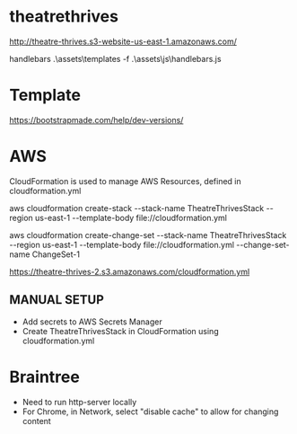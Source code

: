 # theatrethrives

http://theatre-thrives.s3-website-us-east-1.amazonaws.com/

handlebars .\assets\templates -f .\assets\js\handlebars.js

# Template

https://bootstrapmade.com/help/dev-versions/

# AWS

CloudFormation is used to manage AWS Resources, defined in cloudformation.yml

aws cloudformation create-stack --stack-name TheatreThrivesStack --region us-east-1 --template-body file://cloudformation.yml

aws cloudformation create-change-set --stack-name TheatreThrivesStack --region us-east-1 --template-body file://cloudformation.yml --change-set-name ChangeSet-1

https://theatre-thrives-2.s3.amazonaws.com/cloudformation.yml

## MANUAL SETUP

- Add secrets to AWS Secrets Manager
- Create TheatreThrivesStack in CloudFormation using cloudformation.yml

# Braintree

- Need to run http-server locally
- For Chrome, in Network, select "disable cache" to allow for changing content
